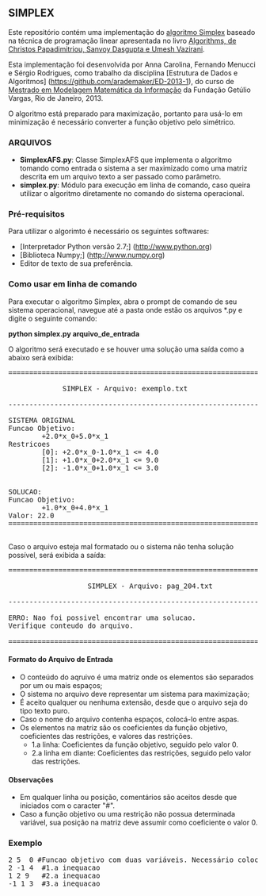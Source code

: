 ## SIMPLEX

Este repositório contém uma implementação do [algoritmo Simplex](http://pt.wikipedia.org/wiki/Algoritmo_simplex) baseado na técnica de programação linear apresentada no livro [Algorithms, de Christos Papadimitriou, Sanvoy Dasgupta e Umesh Vazirani](http://amzn.com/0073523402).


Esta implementação foi desenvolvida por Anna Carolina, Fernando Menucci e Sérgio Rodrigues, como trabalho da disciplina [Estrutura de Dados e Algoritmos] (https://github.com/arademaker/ED-2013-1), do curso de [Mestrado em Modelagem Matemática da Informação](http://emap.fgv.br) da Fundação Getúlio Vargas, Rio de Janeiro, 2013.


O algoritmo está preparado para maximização, portanto para usá-lo em minimização é necessário converter a função objetivo pelo simétrico.

### ARQUIVOS


- **SimplexAFS.py**: Classe SimplexAFS que implementa o algoritmo tomando como entrada o sistema a ser maximizado como uma matriz descrita em um arquivo texto a ser passado como parâmetro.
- **simplex.py**: Módulo para execução em linha de comando, caso queira utilizar o algoritmo diretamente no comando do sistema operacional.
 
### Pré-requisitos

Para utilizar o algorimto é necessário os seguintes softwares:

- [Interpretador Python versão 2.7;] (http://www.python.org)
- [Biblioteca Numpy;] (http://www.numpy.org)
- Editor de texto de sua preferência.

### Como usar em linha de comando

 Para executar o algoritmo Simplex, abra o prompt de comando de seu sistema operacional, navegue até a pasta onde estão os arquivos *.py e digite o seguinte comando:
 
 **python simplex.py arquivo_de_entrada**
 
 O algoritmo será executado e se houver uma solução uma saída como a abaixo será exibida:
 
<pre>
===============================================================

             SIMPLEX - Arquivo: exemplo.txt

---------------------------------------------------------------

SISTEMA ORIGINAL
Funcao Objetivo:
        +2.0*x_0+5.0*x_1
Restricoes
        [0]: +2.0*x_0-1.0*x_1 <= 4.0
        [1]: +1.0*x_0+2.0*x_1 <= 9.0
        [2]: -1.0*x_0+1.0*x_1 <= 3.0


SOLUCAO:
Funcao Objetivo:
        +1.0*x_0+4.0*x_1
Valor: 22.0
================================================================

</pre>
 

Caso o arquivo esteja mal formatado ou o sistema não tenha solução possível, será exibida a saída:


<pre>
================================================================

                   SIMPLEX - Arquivo: pag_204.txt

----------------------------------------------------------------

ERRO: Nao foi possivel encontrar uma solucao. 
Verifique conteudo do arquivo.

================================================================
</pre>



#### Formato do Arquivo de Entrada
- O conteúdo do aqruivo é uma matriz onde os elementos são separados por um ou mais espaços;
- O sistema no arquivo deve representar um sistema para maximização;
- É aceito qualquer ou nenhuma extensão, desde que o arquivo seja do tipo texto puro.
- Caso o nome do arquivo contenha espaços, colocá-lo entre aspas.
- Os elementos na matriz são os coeficientes da função objetivo, coeficientes das restrições, e valores das restrições.
  + 1.a linha: Coeficientes da função objetivo, seguido pelo valor 0.
  + 2.a linha em diante: Coeficientes das restrições, seguido pelo valor  das restrições.
 
#### Observações 
 - Em qualquer linha ou posição, comentários são aceitos desde que iniciados com o caracter "#".
 - Caso a função objetivo ou uma restrição não possua determinada variável, sua posição na matriz deve assumir como coeficiente o valor 0.

### Exemplo

<pre>
2 5  0 #Funcao objetivo com duas variáveis. Necessário colocar um '0' ao final para que esta linha contenha o mesmo número de colunas que as restriões seguidas .
2 -1 4	#1.a inequacao
1 2 9	#2.a inequacao
-1 1 3 	#3.a inequacao
</pre>
